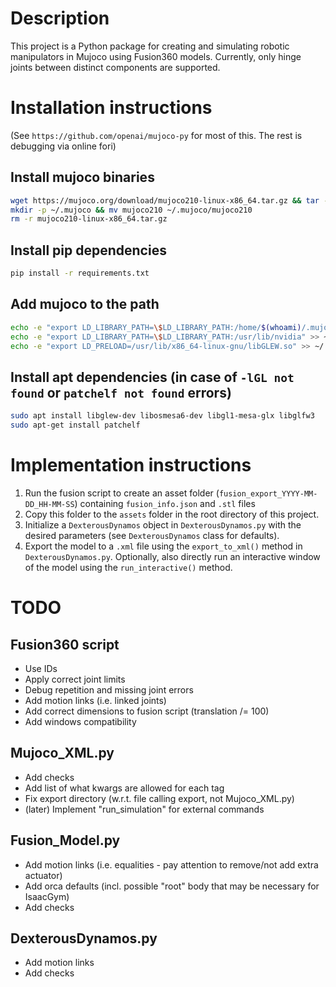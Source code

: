 # Description
This project is a Python package for creating and simulating robotic manipulators in Mujoco using Fusion360 models. Currently, only hinge joints between distinct components are supported.

# Installation instructions
(See `https://github.com/openai/mujoco-py` for most of this. The rest is debugging via online fori)

## Install mujoco binaries
```bash
wget https://mujoco.org/download/mujoco210-linux-x86_64.tar.gz && tar -xvzf mujoco210-linux-x86_64.tar.gz
mkdir -p ~/.mujoco && mv mujoco210 ~/.mujoco/mujoco210
rm -r mujoco210-linux-x86_64.tar.gz
```

## Install pip dependencies
```bash
pip install -r requirements.txt
```

## Add mujoco to the path
```bash
echo -e "export LD_LIBRARY_PATH=\$LD_LIBRARY_PATH:/home/$(whoami)/.mujoco/mujoco210/bin" >> ~/.bashrc
echo -e "export LD_LIBRARY_PATH=\$LD_LIBRARY_PATH:/usr/lib/nvidia" >> ~/.bashrc
echo -e "export LD_PRELOAD=/usr/lib/x86_64-linux-gnu/libGLEW.so" >> ~/.bashrc
```

## Install apt dependencies (in case of `-lGL not found` or `patchelf not found` errors)
```bash
sudo apt install libglew-dev libosmesa6-dev libgl1-mesa-glx libglfw3
sudo apt-get install patchelf
```

# Implementation instructions
1) Run the fusion script to create an asset folder (`fusion_export_YYYY-MM-DD_HH-MM-SS`) containing `fusion_info.json` and `.stl` files
2) Copy this folder to the `assets` folder in the root directory of this project.
3) Initialize a `DexterousDynamos` object in `DexterousDynamos.py` with the desired parameters (see `DexterousDynamos` class for defaults).
4) Export the model to a `.xml` file using the `export_to_xml()` method in `DexterousDynamos.py`. Optionally, also directly run an interactive window of the model using the `run_interactive()` method.

# TODO
## Fusion360 script
- Use IDs
- Apply correct joint limits
- Debug repetition and missing joint errors
- Add motion links (i.e. linked joints)
- Add correct dimensions to fusion script (translation /= 100)
- Add windows compatibility

## Mujoco_XML.py
- Add checks
- Add list of what kwargs are allowed for each tag
- Fix export directory (w.r.t. file calling export, not Mujoco_XML.py)
- (later) Implement "run_simulation" for external commands

## Fusion_Model.py
- Add motion links (i.e. equalities - pay attention to remove/not add extra actuator)
- Add orca defaults (incl. possible "root" body that may be necessary for IsaacGym)
- Add checks

## DexterousDynamos.py
- Add motion links
- Add checks